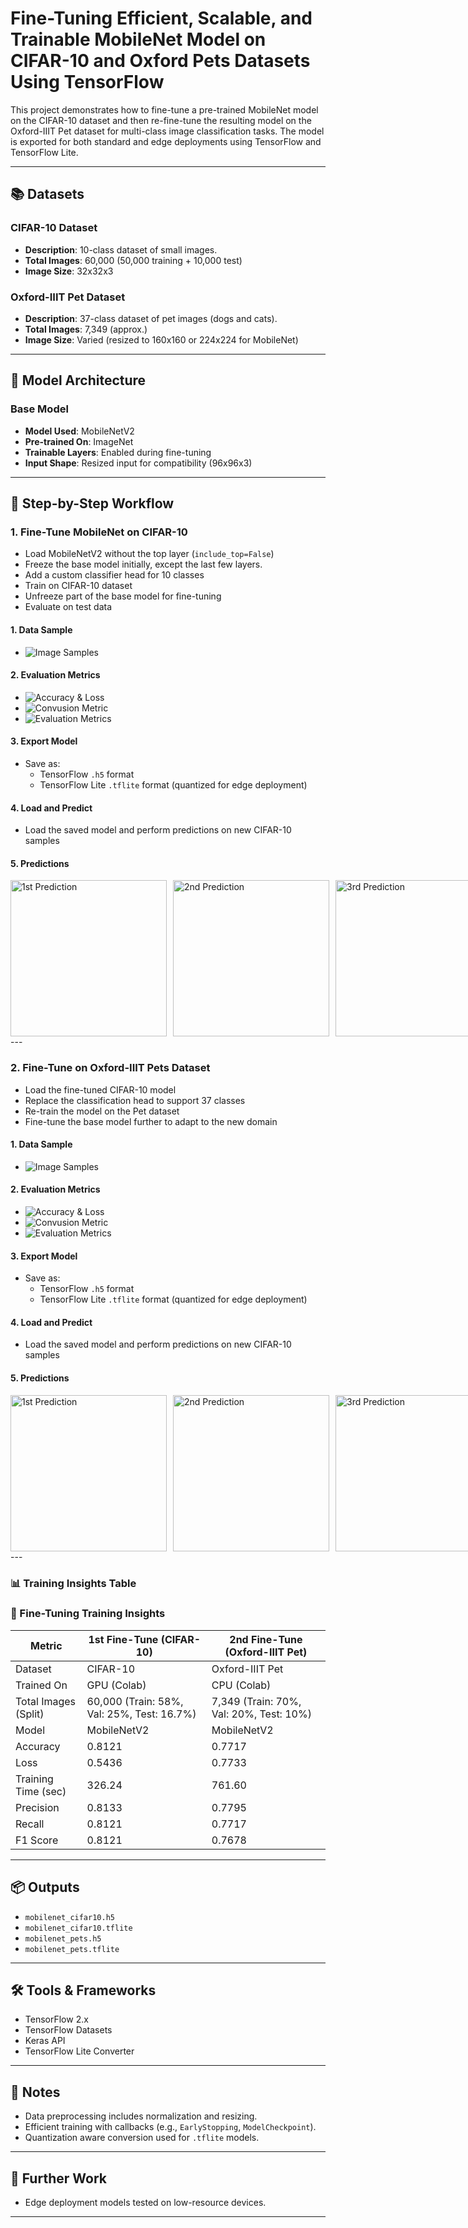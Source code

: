 # Fine-Tuning Efficient, Scalable, and Trainable MobileNet Model on CIFAR-10 and Oxford Pets Datasets Using TensorFlow

This project demonstrates how to fine-tune a pre-trained MobileNet model on the CIFAR-10 dataset and then re-fine-tune the resulting model on the Oxford-IIIT Pet dataset for multi-class image classification tasks. The model is exported for both standard and edge deployments using TensorFlow and TensorFlow Lite.

---

## 📚 Datasets

### CIFAR-10 Dataset
- **Description**: 10-class dataset of small images.
- **Total Images**: 60,000 (50,000 training + 10,000 test)
- **Image Size**: 32x32x3

### Oxford-IIIT Pet Dataset
- **Description**: 37-class dataset of pet images (dogs and cats).
- **Total Images**: 7,349 (approx.)
- **Image Size**: Varied (resized to 160x160 or 224x224 for MobileNet)

---

## 🧠 Model Architecture

### Base Model
- **Model Used**: MobileNetV2
- **Pre-trained On**: ImageNet
- **Trainable Layers**: Enabled during fine-tuning
- **Input Shape**: Resized input for compatibility (96x96x3)

---

## 🔁 Step-by-Step Workflow

### 1. Fine-Tune MobileNet on CIFAR-10
- Load MobileNetV2 without the top layer (`include_top=False`)
- Freeze the base model initially, except the last few layers.
- Add a custom classifier head for 10 classes
- Train on CIFAR-10 dataset
- Unfreeze part of the base model for fine-tuning
- Evaluate on test data

#### 1. Data Sample
- ![Image Samples](cifar-10/cifar_sample.png)

#### 2. Evaluation Metrics
- ![Accuracy & Loss](cifar-10/acc_loss.png)
- ![Convusion Metric](cifar-10/conv_metrics.png)
- ![Evaluation Metrics](cifar-10/metrics.png)

#### 3. Export Model
- Save as:
  - TensorFlow `.h5` format
  - TensorFlow Lite `.tflite` format (quantized for edge deployment)

#### 4. Load and Predict
- Load the saved model and perform predictions on new CIFAR-10 samples

#### 5. Predictions
<div style="display: flex; justify-content: space-between; gap: 10px;">
  <img src="cifar-10/pred1.png" alt="1st Prediction" width="250"/>
  <img src="cifar-10/pred2.png" alt="2nd Prediction" width="250"/>
  <img src="cifar-10/pred3.png" alt="3rd Prediction" width="250"/>
</div>
---





### 2. Fine-Tune on Oxford-IIIT Pets Dataset
- Load the fine-tuned CIFAR-10 model
- Replace the classification head to support 37 classes
- Re-train the model on the Pet dataset
- Fine-tune the base model further to adapt to the new domain

#### 1. Data Sample
- ![Image Samples](pets-37/pets_sample.png)

#### 2. Evaluation Metrics
- ![Accuracy & Loss](pets-37/acc_loss.png)
- ![Convusion Metric](pets-37/conv_metrics.png)
- ![Evaluation Metrics](pets-37/metrics.png)

#### 3. Export Model
- Save as:
  - TensorFlow `.h5` format
  - TensorFlow Lite `.tflite` format (quantized for edge deployment)

#### 4. Load and Predict
- Load the saved model and perform predictions on new CIFAR-10 samples

#### 5. Predictions
<div style="display: flex; justify-content: space-between; gap: 10px;">
  <img src="pets-37/pred1.png" alt="1st Prediction" width="250"/>
  <img src="pets-37/pred2.png" alt="2nd Prediction" width="250"/>
  <img src="pets-37/pred3.png" alt="3rd Prediction" width="250"/>
</div>
---

### 📊 Training Insights Table

### 🧠 Fine-Tuning Training Insights

| Metric               | 1st Fine-Tune (CIFAR-10)                            | 2nd Fine-Tune (Oxford-IIIT Pet)                        |
|----------------------|----------------------------------------------------|--------------------------------------------------------|
| Dataset              | CIFAR-10                                           | Oxford-IIIT Pet                                        |
| Trained On           | GPU (Colab)                                        | CPU (Colab)                                            |
| Total Images (Split) | 60,000 (Train: 58%, Val: 25%, Test: 16.7%)         | 7,349 (Train: 70%, Val: 20%, Test: 10%)                |
| Model                | MobileNetV2                                        | MobileNetV2                                            |
| Accuracy             | 0.8121                                             | 0.7717                                                 |
| Loss                 | 0.5436                                             | 0.7733                                                 |
| Training Time (sec)  | 326.24                                             | 761.60                                                 |
| Precision            | 0.8133                                             | 0.7795                                                 |
| Recall               | 0.8121                                             | 0.7717                                                 |
| F1 Score             | 0.8121                                             | 0.7678                                                 |


---

## 📦 Outputs

- `mobilenet_cifar10.h5`
- `mobilenet_cifar10.tflite`
- `mobilenet_pets.h5`
- `mobilenet_pets.tflite`

---

## 🛠️ Tools & Frameworks

- TensorFlow 2.x
- TensorFlow Datasets
- Keras API
- TensorFlow Lite Converter

---

## 🚀 Notes

- Data preprocessing includes normalization and resizing.
- Efficient training with callbacks (e.g., `EarlyStopping`, `ModelCheckpoint`).
- Quantization aware conversion used for `.tflite` models.

---

## 🚧 Further Work

- Edge deployment models tested on low-resource devices.

---